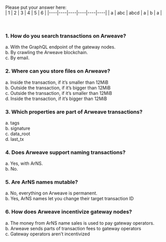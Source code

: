 Please put your answer here:  
| 1 | 2 | 3 | 4 | 5 | 6 |
|----|----|----|----|----|----|
| a  | abc  | abcd  | a  | b  | a  |

<br>

### 1. How do you search transactions on Arweave?

a. With the GraphQL endpoint of the gateway nodes.  
b. By crawling the Arweave blockchain.  
c. By email.  

### 2. Where can you store files on Arweave?

a. Inside the transaction, if it’s smaller than 12MiB  
b. Outside the transaction, if it’s bigger than 12MiB  
c. Outside the transaction, if it’s smaller than 12MiB  
d. Inside the transaction, if it’s bigger than 12MiB

### 3. Which properties are part of Arweave transactions?

a. tags  
b. signature  
c. data_root  
d. last_tx  

### 4. Does Arweave support naming transactions?

a. Yes, with ArNS.  
b. No.  

### 5. Are ArNS names mutable?

a. No, everything on Arweave is permanent.  
b. Yes, ArNS names let you change their target transaction ID

### 6. How does Arweave incentivize gateway nodes?

a. The money from ArNS name sales is used to pay gateway operators.  
b. Arweave sends parts of transaction fees to gateway operators  
c. Gateway operators aren’t incentivized 
